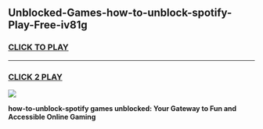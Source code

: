 
## Unblocked-Games-how-to-unblock-spotify-Play-Free-iv81g
<h3>
<a href="https://premium76.site?title=how-to-unblock-spotify&ref=21A">CLICK TO PLAY</a></h3>
<hr>

<h3>
<a href="https://premium76.site?title=how-to-unblock-spotify&ref=21A">CLICK 2 PLAY</a>
  
</h3>

<a href="https://premium76.site?title=how-to-unblock-spotify&ref=21A"><img src="https://clearcache.store/games.png"></a>


**how-to-unblock-spotify games unblocked: Your Gateway to Fun and Accessible Online Gaming**
